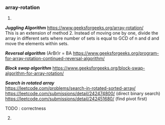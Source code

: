 ### array-rotation
1) 
***Juggling Algorithm*** https://www.geeksforgeeks.org/array-rotation/ \
This is an extension of method 2. Instead of moving one by one, divide the array in different sets where number of sets is equal to GCD of n and d and move the elements within sets.

***Reversal algorithm***  (ArBr)r = BA
https://www.geeksforgeeks.org/program-for-array-rotation-continued-reversal-algorithm/

***Block swap algorithm***
https://www.geeksforgeeks.org/block-swap-algorithm-for-array-rotation/

***Search in rotated array*** \
https://leetcode.com/problems/search-in-rotated-sorted-array/ \
https://leetcode.com/submissions/detail/242474800/ (direct binary search) \
https://leetcode.com/submissions/detail/242451680/ (find pivot first)

TODO : correctness

2) 

